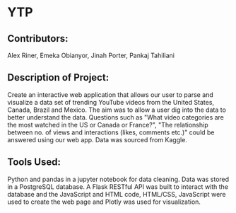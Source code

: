 # YTP
## Contributors: 
Alex Riner, Emeka Obianyor, Jinah Porter, Pankaj Tahiliani 

## Description of Project: 
Create an interactive web application that allows our user to parse and visualize a data set of trending YouTube videos from the United States, Canada, Brazil and Mexico. The aim was to allow a user dig into the data to better understand the data. Questions such as "What video categories are the most watched in the US or Canada or France?", "The relationship between no. of views and interactions (likes, comments etc.)" could be answered using our web app. 
Data was sourced from Kaggle. 

## Tools Used: 
Python and pandas in a jupyter notebook for data cleaning. Data was stored in a PostgreSQL database. A Flask RESTful API was built to interact with the database and the JavaScript and HTML code, HTML/CSS, JavaScript were used to create the web page and Plotly was used for visualization.
